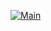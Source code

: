 [![Main](https://github.com/EvillFuryCat/TaskManager/actions/workflows/main.yml/badge.svg?branch=develop)](https://github.com/EvillFuryCat/TaskManager/actions/workflows/main.yml)
